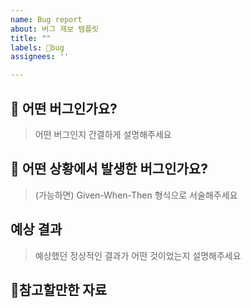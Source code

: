 ```yaml
---
name: Bug report
about: 버그 제보 템플릿
title: ""
labels: 🚨bug
assignees: ''

---
```


## 📄 어떤 버그인가요?

> 어떤 버그인지 간결하게 설명해주세요

## 🚨 어떤 상황에서 발생한 버그인가요?

> (가능하면) Given-When-Then 형식으로 서술해주세요

## 예상 결과

> 예상했던 정상적인 결과가 어떤 것이었는지 설명해주세요

## 🫡참고할만한 자료
